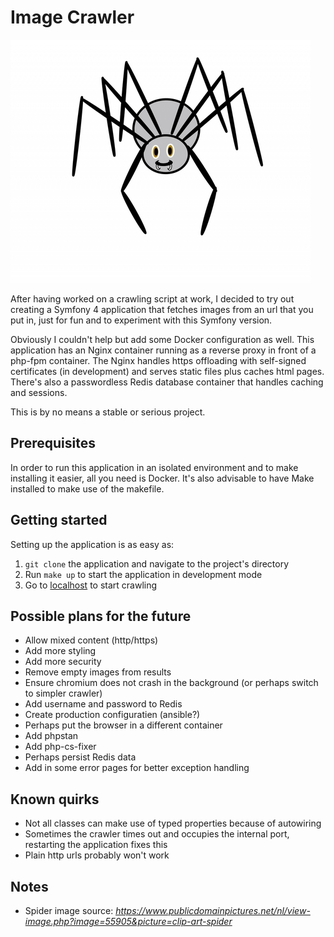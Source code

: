 # Image Crawler

![Spider image](src/public/img/spider.jpg "Spider image")

After having worked on a crawling script at work, I decided to try out creating a Symfony
4 application that fetches images from an url that you put in, just for fun and
to experiment with this Symfony version.

Obviously I couldn't help but add some Docker configuration as well. This application
has an Nginx container running as a reverse proxy in front of a php-fpm container.
The Nginx handles https offloading with self-signed certificates (in development) and
serves static files plus caches html pages. There's also a passwordless Redis database
container that handles caching and sessions.

This is by no means a stable or serious project.

## Prerequisites

In order to run this application in an isolated environment and to make installing it
easier, all you need is Docker. It's also advisable to have Make installed to
make use of the makefile.

## Getting started

Setting up the application is as easy as:
1. `git clone` the application and navigate to the project's directory
2. Run `make up` to start the application in development mode
3. Go to [localhost](https://localhost) to start crawling

## Possible plans for the future

- Allow mixed content (http/https)
- Add more styling
- Add more security
- Remove empty images from results
- Ensure chromium does not crash in the background (or perhaps switch to simpler crawler)
- Add username and password to Redis
- Create production configuratien (ansible?)
- Perhaps put the browser in a different container
- Add phpstan
- Add php-cs-fixer
- Perhaps persist Redis data
- Add in some error pages for better exception handling

## Known quirks

- Not all classes can make use of typed properties because of autowiring
- Sometimes the crawler times out and occupies the internal port, restarting the application
fixes this
- Plain http urls probably won't work

## Notes

- Spider image source: _https://www.publicdomainpictures.net/nl/view-image.php?image=55905&picture=clip-art-spider_